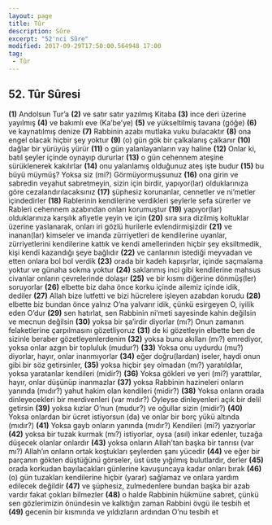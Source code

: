 ```yaml
---
layout: page
title: Tûr
description: Sûre
excerpt: "52'nci Sûre"
modified: 2017-09-29T17:50:00.564948 17:00
tag: 
 - Tûr
---
```


## 52. Tûr Sûresi

**(1)** Andolsun Tur’a
**(2)** ve satır satır yazılmış Kitaba
**(3)** ince deri üzerine yayılmış
**(4)** ve bakımlı eve (Ka’be’ye)
**(5)** ve yükseltilmiş tavana (göğe)
**(6)** ve kaynatılmış denize
**(7)** Rabbinin azabı mutlaka vuku bulacaktır
**(8)** ona engel olacak hiçbir şey yoktur
**(9)** (o) gün gök bir çalkalanış çalkanır
**(10)** dağlar bir yürüyüş yürür
**(11)** o gün yalanlayanların vay haline
**(12)** Onlar ki, batıl şeyler içinde oynayıp dururlar
**(13)** o gün cehennem ateşine sürüklenerek kakılırlar
**(14)** onu yalanlamış olduğunuz ateş işte budur
**(15)** bu büyü müymüş? Yoksa siz (mi?) Görmüyormuşsunuz
**(16)** ona girin ve sabredin veyahut sabretmeyin, sizin için birdir, yapıyor(lar) olduklarınıza göre cezalandırılacaksınız
**(17)** şüphesiz korunanlar, cennetler ve ni’metler içindedirler
**(18)** Rablerinin kendilerine verdikleri şeylerle sefa sürerler ve Rableri cehennem azabından onları korumuştur
**(19)** yapıyor(lar) olduklarınıza karşılık afiyetle yeyin ve için
**(20)** sıra sıra dizilmiş koltuklar üzerine yaslanarak, onları iri gözlü hurilerle evlendirmişizdir
**(21)** ve inanan(lar) kimseler ve imanda zürriyetleri de kendilerine uyanlar, zürriyetlerini kendilerine kattık ve kendi amellerinden hiçbir şey eksiltmedik, kişi kendi kazandığı şeye bağlıdır
**(22)** ve canlarının istediği meyvadan ve etten onlara bol bol verdik
**(23)** orada bir kadeh kapışırlar, içinde saçmalama yoktur ve günaha sokma yoktur
**(24)** saklanmış inci gibi kendilerine mahsus civanlar onların çevrelerinde dolaşır
**(25)** ve bir kısmı diğerine dönmüş(ler) soruyorlar
**(26)** elbette biz daha önce korku içinde ailemiz içinde idik, dediler
**(27)** Allah bize lutfetti ve bizi hücrelere işleyen azabdan korudu
**(28)** elbette biz bundan önce yalnız O’na yalvarır idik, çünkü esirgeyen O, iyilik eden O’dur
**(29)** sen hatırlat, sen Rabbinin ni’meti sayesinde kahin değilsin ve mecnun değilsin
**(30)** yoksa bir şa’irdir diyorlar (mı?) Onun zamanın felaketlerine çarpılmasını gözetliyoruz
**(31)** de ki gözetleyin elbette ben de sizinle beraber gözetleyenlerdenim
**(32)** yoksa bunu akılları (mı?) emrediyor, yoksa onlar azgın bir topluluk (mudur?)
**(33)** Yoksa onu uydurdu (mu?) diyorlar, hayır, onlar inanmıyorlar
**(34)** eğer doğru(lardan) iseler, haydi onun gibi bir söz getirsinler, 
**(35)** yoksa hiçbir şey olmadan (mı?) yaratıldılar, yoksa yaratanlar kendileri (midir?)
**(36)** Yoksa gökleri ve yeri (mi?) yarattılar, hayır, onlar düşünüp inanmazlar
**(37)** yoksa Rabbinin hazineleri onların yanında (mıdır?) yahut hakim olan kendileri (midir?)
**(38)** Yoksa onların orada dinleyecekleri bir merdivenleri (var mıdır?) Öyleyse dinleyenleri açık bir delil  getirsin
**(39)** yoksa kızlar O’nun (mudur?) ve oğullar sizin (midir?)
**(40)** Yoksa onlardan bir ücret istiyorsun (da) ve onlar bir borç yükü altında (mıdır?)
**(41)** Yoksa gayb onların yanında (mıdır?) Kendileri (mi?) yazıyorlar
**(42)** yoksa bir tuzak kurmak (mı?) istiyorlar, oysa (asıl) inkar edenler, tuzağa düşecek olanlar onlardır
**(43)** yoksa onların Allah’tan başka bir tanrısı (var mı?) Allah’ın onların ortak koştukları şeylerden şanı yücedir
**(44)** ve eğer bir parçanın gökten düştüğünü görseler, üst üste yığılmış bulutlardır, derler
**(45)** orada korkudan bayılacakları günlerine kavuşuncaya kadar onları bırak
**(46)** (o) gün tuzakları kendilerine hiçbir (yarar) sağlamaz ve onlara yardım edilecek değildir
**(47)** ve şüphesiz, zulmedenlere bundan başka bir azab vardır fakat çokları bilmezler
**(48)** o halde Rabbinin hükmüne sabret, çünkü sen gözlerimizin önündesin ve kalktığın zaman Rabbini övgü ile tesbih et
**(49)** gecenin bir kısmında ve yıldızların ardından O’nu tesbih et
